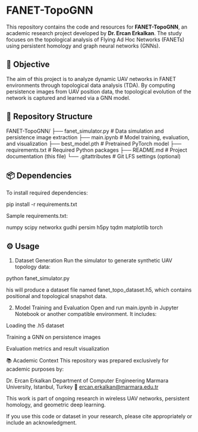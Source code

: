 # FANET-TopoGNN

This repository contains the code and resources for **FANET-TopoGNN**, an academic research project developed by **Dr. Ercan Erkalkan**. The study focuses on the topological analysis of Flying Ad Hoc Networks (FANETs) using persistent homology and graph neural networks (GNNs).

## 🎯 Objective

The aim of this project is to analyze dynamic UAV networks in FANET environments through topological data analysis (TDA). By computing persistence images from UAV position data, the topological evolution of the network is captured and learned via a GNN model.

## 📁 Repository Structure

FANET-TopoGNN/
├── fanet_simulator.py # Data simulation and persistence image extraction
├── main.ipynb # Model training, evaluation, and visualization
├── best_model.pth # Pretrained PyTorch model
├── requirements.txt # Required Python packages
├── README.md # Project documentation (this file)
└── .gitattributes # Git LFS settings (optional)

## 📦 Dependencies

To install required dependencies:

pip install -r requirements.txt

Sample requirements.txt:

numpy
scipy
networkx
gudhi
persim
h5py
tqdm
matplotlib
torch

## ⚙️ Usage
1. Dataset Generation
Run the simulator to generate synthetic UAV topology data:

python fanet_simulator.py

his will produce a dataset file named fanet_topo_dataset.h5, which contains positional and topological snapshot data.

2. Model Training and Evaluation
Open and run main.ipynb in Jupyter Notebook or another compatible environment. It includes:

Loading the .h5 dataset

Training a GNN on persistence images

Evaluation metrics and result visualization

📚 Academic Context
This repository was prepared exclusively for academic purposes by:

Dr. Ercan Erkalkan
Department of Computer Engineering
Marmara University, Istanbul, Turkey
📧 ercan.erkalkan@marmara.edu.tr

This work is part of ongoing research in wireless UAV networks, persistent homology, and geometric deep learning.

If you use this code or dataset in your research, please cite appropriately or include an acknowledgment.